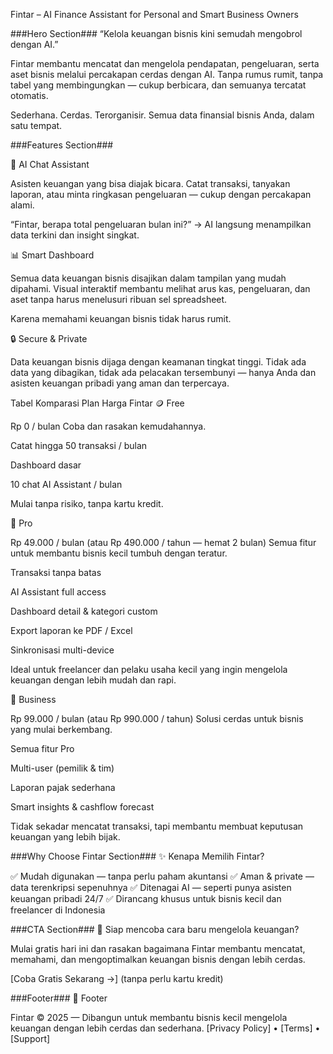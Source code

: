 Fintar – AI Finance Assistant for Personal and Smart Business Owners

###Hero Section###
“Kelola keuangan bisnis kini semudah mengobrol dengan AI.”

Fintar membantu mencatat dan mengelola pendapatan, pengeluaran, serta aset bisnis melalui percakapan cerdas dengan AI.
Tanpa rumus rumit, tanpa tabel yang membingungkan — cukup berbicara, dan semuanya tercatat otomatis.

Sederhana. Cerdas. Terorganisir.
Semua data finansial bisnis Anda, dalam satu tempat.

###Features Section###

💬 AI Chat Assistant

Asisten keuangan yang bisa diajak bicara.
Catat transaksi, tanyakan laporan, atau minta ringkasan pengeluaran — cukup dengan percakapan alami.

“Fintar, berapa total pengeluaran bulan ini?”
→ AI langsung menampilkan data terkini dan insight singkat.

📊 Smart Dashboard

Semua data keuangan bisnis disajikan dalam tampilan yang mudah dipahami.
Visual interaktif membantu melihat arus kas, pengeluaran, dan aset tanpa harus menelusuri ribuan sel spreadsheet.

Karena memahami keuangan bisnis tidak harus rumit.

🔒 Secure & Private

Data keuangan bisnis dijaga dengan keamanan tingkat tinggi.
Tidak ada data yang dibagikan, tidak ada pelacakan tersembunyi — hanya Anda dan asisten keuangan pribadi yang aman dan terpercaya.

Tabel Komparasi Plan Harga Fintar
🪙 Free

Rp 0 / bulan
Coba dan rasakan kemudahannya.

Catat hingga 50 transaksi / bulan

Dashboard dasar

10 chat AI Assistant / bulan

Mulai tanpa risiko, tanpa kartu kredit.

🚀 Pro

Rp 49.000 / bulan
(atau Rp 490.000 / tahun — hemat 2 bulan)
Semua fitur untuk membantu bisnis kecil tumbuh dengan teratur.

Transaksi tanpa batas

AI Assistant full access

Dashboard detail & kategori custom

Export laporan ke PDF / Excel

Sinkronisasi multi-device

Ideal untuk freelancer dan pelaku usaha kecil yang ingin mengelola keuangan dengan lebih mudah dan rapi.

💼 Business

Rp 99.000 / bulan
(atau Rp 990.000 / tahun)
Solusi cerdas untuk bisnis yang mulai berkembang.

Semua fitur Pro

Multi-user (pemilik & tim)

Laporan pajak sederhana

Smart insights & cashflow forecast

Tidak sekadar mencatat transaksi, tapi membantu membuat keputusan keuangan yang lebih bijak.

###Why Choose Fintar Section###
✨ Kenapa Memilih Fintar?

✅ Mudah digunakan — tanpa perlu paham akuntansi
✅ Aman & private — data terenkripsi sepenuhnya
✅ Ditenagai AI — seperti punya asisten keuangan pribadi 24/7
✅ Dirancang khusus untuk bisnis kecil dan freelancer di Indonesia

###CTA Section###
💬 Siap mencoba cara baru mengelola keuangan?

Mulai gratis hari ini dan rasakan bagaimana Fintar membantu mencatat, memahami, dan mengoptimalkan keuangan bisnis dengan lebih cerdas.

[Coba Gratis Sekarang →]
(tanpa perlu kartu kredit)

###Footer###
🖤 Footer

Fintar © 2025 — Dibangun untuk membantu bisnis kecil mengelola keuangan dengan lebih cerdas dan sederhana.
[Privacy Policy] • [Terms] • [Support]
